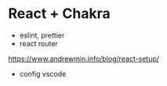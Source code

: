 # React + Chakra

- eslint, prettier
- react router

https://www.andrewmin.info/blog/react-setup/

- config vscode
